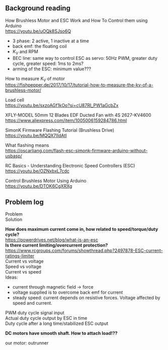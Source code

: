## Background reading
How Brushless Motor and ESC Work and How To Control them using Arduino  
https://youtu.be/uOQk8SJso6Q  
- 3 phase: 2 active, 1 inactive at a time
- back emf: the floating coil
- $K_V$ and RPM
- BEC line: same way to control ESC as servo: 50Hz PWM, greater duty cycle, greater speed: 1ms to 2ms?
- arming of the ESC: minimum value???

How to measure $K_V$ of motor  
https://fishpepper.de/2017/10/17/tutorial-how-to-measure-the-kv-of-a-brushless-motor/

Load cell  
https://youtu.be/sxzoAGf1kOo?si=cU87RI_PW1aGcbZx  

XFLY-MODEL 50mm 12 Blades EDF Ducted Fan with 4S 2627-KV4600  
https://www.aliexpress.com/item/1005006159284786.html  

SimonK Firmware Flashing Tutorial (Brushless Drive)  
https://youtu.be/MQQX7IIdAtI

What flashing means  
https://oscarliang.com/flash-esc-simonk-firmware-arduino-without-usbasp/

RC Basics - Understanding Electronic Speed Controllers (ESC)  
https://youtu.be/OZNxbxL7cdc  
  
Control Brushless Motor Using Arduino  
https://youtu.be/DTOK6CgXRXg  



## Problem log
Problem  
Solution  

**How does maximum current come in, how related to speed/torque/duty cycle?**  
https://powerdrives.net/blog/what-is-an-esc  
**Is there current limiting/overcurrent protection?**  
https://www.rcgroups.com/forums/showthread.php?2497878-ESC-current-ratings-limiter  
Current vs voltage  
Speed vs voltage  
Current vs speed  
Ideas:
- current through magnetic field -> force
- voltage supplied is to overcome back emf for current
- steady speed: current depends on resistive forces. Voltage affected by speed and current.


PWM duty cycle signal input  
Actual duty cycle output by ESC in time  
Duty cycle after a long time/stabilized ESC output  



**DC motors have smooth shaft. How to attach load!??**



our motor:
outrunner
